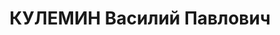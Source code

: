 ---
title: КУЛЕМИН Василий Павлович
description: "Род. в 1903. Род занятий: бывший инструктор Абхазского Обкома КП(б)\
  \ Гр. \n  Осужден Тройкой при НКВД ГССР 13.11.1937. Мера наказания: расстрел с конфискацией\
  \ личного имущества. Дата расстрела: 16.11.1937"
---